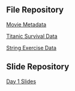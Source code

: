 ## File Repository
  
[Movie Metadata](movie_metadata.xls)

[Titanic Survival Data](titanic.csv)
 
[String Exercise Data](strings.csv)

## Slide Repository

[Day 1 Slides](Day1.pdf)
